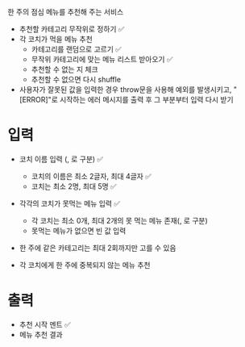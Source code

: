 한 주의 점심 메뉴를 추천해 주는 서비스

- 추천할 카테고리 무작위로 정하기 ✅
- 각 코치가 먹을 메뉴 추천
  - 카테고리를 랜덤으로 고르기 ✅
  - 무작위 카테고리에 맞는 메뉴 리스트 받아오기 ✅
  - 추천할 수 없는 지 체크
  - 추천할 수 없으면 다시 shuffle
- 사용자가 잘못된 값을 입력한 경우 throw문을 사용해 예외를 발생시키고, "[ERROR]"로 시작하는 에러 메시지를 출력 후 그 부분부터 입력 다시 받기

# 입력

- 코치 이름 입력 (, 로 구분) ✅

  - 코치의 이름은 최소 2글자, 최대 4글자 ✅
  - 코치는 최소 2명, 최대 5명 ✅

- 각각의 코치가 못먹는 메뉴 입력 ✅

  - 각 코치는 최소 0개, 최대 2개의 못 먹는 메뉴 존재(, 로 구분)
  - 못먹는 메뉴가 없으면 빈 값 입력

- 한 주에 같은 카테고리는 최대 2회까지만 고를 수 있음
- 각 코치에게 한 주에 중복되지 않는 메뉴 추천

# 출력

- 추천 시작 멘트 ✅
- 메뉴 추천 결과
